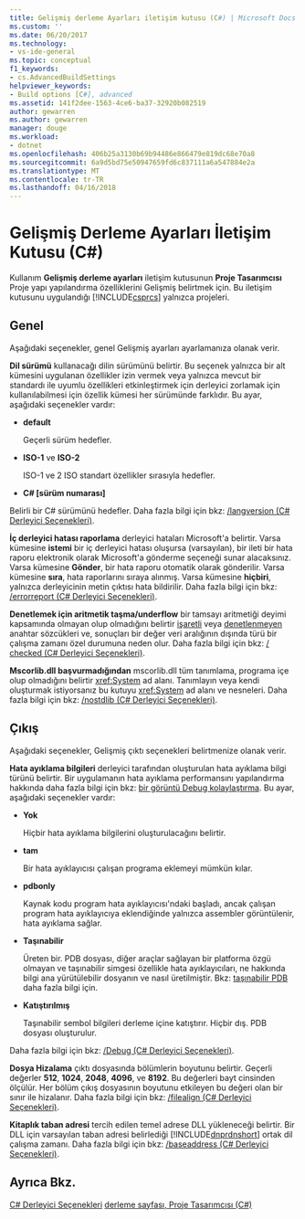 ```yaml
---
title: Gelişmiş derleme Ayarları iletişim kutusu (C#) | Microsoft Docs
ms.custom: ''
ms.date: 06/20/2017
ms.technology:
- vs-ide-general
ms.topic: conceptual
f1_keywords:
- cs.AdvancedBuildSettings
helpviewer_keywords:
- Build options [C#], advanced
ms.assetid: 141f2dee-1563-4ce6-ba37-32920b082519
author: gewarren
ms.author: gewarren
manager: douge
ms.workload:
- dotnet
ms.openlocfilehash: 406b25a3130b69b94486e866479e819dc68e70a8
ms.sourcegitcommit: 6a9d5bd75e50947659fd6c837111a6a547884e2a
ms.translationtype: MT
ms.contentlocale: tr-TR
ms.lasthandoff: 04/16/2018
---
```

# <a name="advanced-build-settings-dialog-box-c"></a>Gelişmiş Derleme Ayarları İletişim Kutusu (C#)

Kullanım **Gelişmiş derleme ayarları** iletişim kutusunun **Proje Tasarımcısı** Proje yapı yapılandırma özelliklerini Gelişmiş belirtmek için. Bu iletişim kutusunu uygulandığı [!INCLUDE[csprcs](../../data-tools/includes/csprcs_md.md)] yalnızca projeleri.

## <a name="general"></a>Genel

 Aşağıdaki seçenekler, genel Gelişmiş ayarları ayarlamanıza olanak verir.

 **Dil sürümü** kullanacağı dilin sürümünü belirtir. Bu seçenek yalnızca bir alt kümesini uygulanan özellikler izin vermek veya yalnızca mevcut bir standardı ile uyumlu özellikleri etkinleştirmek için derleyici zorlamak için kullanılabilmesi için özellik kümesi her sürümünde farklıdır. Bu ayar, aşağıdaki seçenekler vardır:

 - **default**

   Geçerli sürüm hedefler.

- **ISO-1** ve **ISO-2**

  ISO-1 ve 2 ISO standart özellikler sırasıyla hedefler.

- **C# [sürüm numarası]**

 Belirli bir C# sürümünü hedefler. Daha fazla bilgi için bkz: [/langversion (C# Derleyici Seçenekleri)](/dotnet/csharp/language-reference/compiler-options/langversion-compiler-option).


 **İç derleyici hatası raporlama** derleyici hataları Microsoft'a belirtir. Varsa kümesine **istemi** bir iç derleyici hatası oluşursa (varsayılan), bir ileti bir hata raporu elektronik olarak Microsoft'a gönderme seçeneği sunar alacaksınız. Varsa kümesine **Gönder**, bir hata raporu otomatik olarak gönderilir. Varsa kümesine **sıra**, hata raporlarını sıraya alınmış. Varsa kümesine **hiçbiri**, yalnızca derleyicinin metin çıktısı hata bildirilir. Daha fazla bilgi için bkz: [/errorreport (C# Derleyici Seçenekleri)](/dotnet/csharp/language-reference/compiler-options/errorreport-compiler-option).

 **Denetlemek için aritmetik taşma/underflow** bir tamsayı aritmetiği deyimi kapsamında olmayan olup olmadığını belirtir [işaretli](/dotnet/csharp/language-reference/keywords/checked) veya [denetlenmeyen](/dotnet/csharp/language-reference/keywords/unchecked) anahtar sözcükleri ve, sonuçları bir değer veri aralığının dışında türü bir çalışma zamanı özel durumuna neden olur. Daha fazla bilgi için bkz: [/ checked (C# Derleyici Seçenekleri)](/dotnet/csharp/language-reference/compiler-options/checked-compiler-option).

 **Mscorlib.dll başvurmadığından** mscorlib.dll tüm tanımlama, programa içe olup olmadığını belirtir <xref:System> ad alanı. Tanımlayın veya kendi oluşturmak istiyorsanız bu kutuyu <xref:System> ad alanı ve nesneleri. Daha fazla bilgi için bkz: [/nostdlib (C# Derleyici Seçenekleri)](/dotnet/csharp/language-reference/compiler-options/nostdlib-compiler-option).

## <a name="output"></a>Çıkış

 Aşağıdaki seçenekler, Gelişmiş çıktı seçenekleri belirtmenize olanak verir.

 **Hata ayıklama bilgileri** derleyici tarafından oluşturulan hata ayıklama bilgi türünü belirtir. Bir uygulamanın hata ayıklama performansını yapılandırma hakkında daha fazla bilgi için bkz: [bir görüntü Debug kolaylaştırma](http://msdn.microsoft.com/Library/7d90ea7a-150f-4f97-98a7-f9c26541b9a3). Bu ayar, aşağıdaki seçenekler vardır:

- **Yok**

  Hiçbir hata ayıklama bilgilerini oluşturulacağını belirtir.

- **tam**

  Bir hata ayıklayıcısı çalışan programa eklemeyi mümkün kılar.

- **pdbonly**

  Kaynak kodu program hata ayıklayıcısı'ndaki başladı, ancak çalışan program hata ayıklayıcıya eklendiğinde yalnızca assembler görüntülenir, hata ayıklama sağlar.
- **Taşınabilir**

  Üreten bir. PDB dosyası, diğer araçlar sağlayan bir platforma özgü olmayan ve taşınabilir simgesi özellikle hata ayıklayıcıları, ne hakkında bilgi ana yürütülebilir dosyanın ve nasıl üretilmiştir. Bkz: [taşınabilir PDB](https://github.com/dotnet/core/blob/master/Documentation/diagnostics/portable_pdb.md) daha fazla bilgi için.

- **Katıştırılmış**

  Taşınabilir sembol bilgileri derleme içine katıştırır. Hiçbir dış. PDB dosyası oluşturulur.

Daha fazla bilgi için bkz: [/Debug (C# Derleyici Seçenekleri)](/dotnet/csharp/language-reference/compiler-options/debug-compiler-option).

**Dosya Hizalama** çıktı dosyasında bölümlerin boyutunu belirtir. Geçerli değerler **512**, **1024**, **2048**, **4096**, ve **8192**. Bu değerleri bayt cinsinden ölçülür. Her bölüm çıkış dosyasının boyutunu etkileyen bu değeri olan bir sınır ile hizalanır. Daha fazla bilgi için bkz: [/filealign (C# Derleyici Seçenekleri)](/dotnet/csharp/language-reference/compiler-options/filealign-compiler-option).

**Kitaplık taban adresi** tercih edilen temel adrese DLL yükleneceği belirtir. Bir DLL için varsayılan taban adresi belirlediği [!INCLUDE[dnprdnshort](../../code-quality/includes/dnprdnshort_md.md)] ortak dil çalışma zamanı. Daha fazla bilgi için bkz: [/baseaddress (C# Derleyici Seçenekleri)](/dotnet/csharp/language-reference/compiler-options/baseaddress-compiler-option).

## <a name="see-also"></a>Ayrıca Bkz.

 [C# Derleyici Seçenekleri](/dotnet/csharp/language-reference/compiler-options/index) [derleme sayfası, Proje Tasarımcısı (C#)](../../ide/reference/build-page-project-designer-csharp.md)
